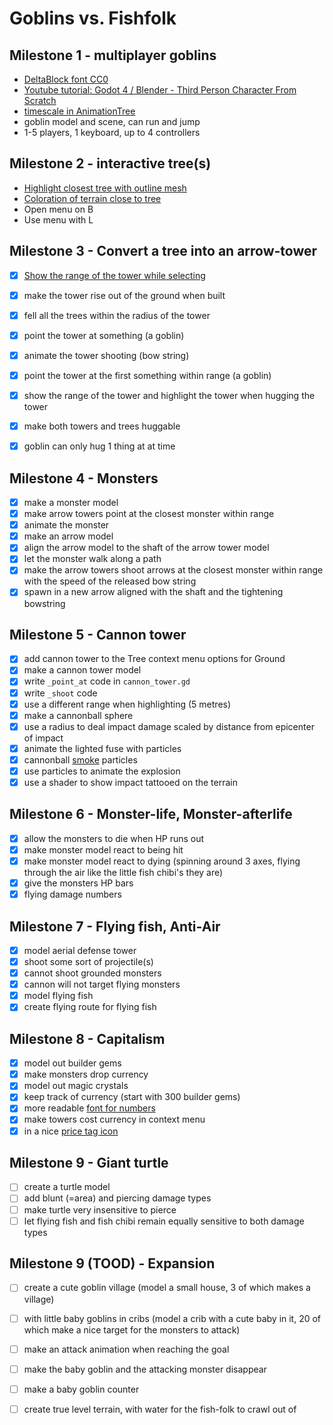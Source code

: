 # Goblins vs. Fishfolk

## Milestone 1 - multiplayer goblins

- [DeltaBlock font CC0](https://www.fontspace.com/delta-block-font-f108775)
- [Youtube tutorial: Godot 4 / Blender - Third Person Character From Scratch](https://youtu.be/VasHZZyPpYU?si=uVCYltNUYqa3C8hG)
- [timescale in AnimationTree](https://github.com/godotengine/godot-proposals/issues/463#issuecomment-585551999)
- goblin model and scene, can run and jump
- 1-5 players, 1 keyboard, up to 4 controllers

## Milestone 2 - interactive tree(s)

- [Highlight closest tree with outline mesh](https://www.reddit.com/r/godot/comments/16ulxqs/does_anybody_knows_how_this_3d_model_outline_is/)
- [Coloration of terrain close to tree](https://www.reddit.com/r/godot/comments/gok070/need_help_getting_world_coordinates_in_shader/)
- Open menu on B
- Use menu with L

## Milestone 3 - Convert a tree into an arrow-tower
- [x] [Show the range of the tower while selecting](https://godotshaders.com/shader/sdf-range-rings-3d/)
- [x] make the tower rise out of the ground when built
- [x] fell all the trees within the radius of the tower
- [x] point the tower at something (a goblin)
- [x] animate the tower shooting (bow string)
- [x] point the tower at the first something within range (a goblin)
- [x] show the range of the tower and highlight the tower when hugging the tower
- [x] make both towers and trees huggable
- [x] goblin can only hug 1 thing at at time


## Milestone 4 - Monsters
- [x] make a monster model
- [x] make arrow towers point at the closest monster within range
- [x] animate the monster
- [x] make an arrow model
- [x] align the arrow model to the shaft of the arrow tower model
- [x] let the monster walk along a path
- [x] make the arrow towers shoot arrows at the closest monster within range with the speed of the released bow string
- [x] spawn in a new arrow aligned with the shaft and the tightening bowstring

## Milestone 5 - Cannon tower
- [x] add cannon tower to the Tree context menu options for Ground
- [x] make a cannon tower model
- [x] write `_point_at` code in `cannon_tower.gd`
- [x] write `_shoot` code 
- [x] use a different range when highlighting (5 metres)
- [x] make a cannonball sphere
- [x] use a radius to deal impact damage scaled by distance from epicenter of impact
- [x] animate the lighted fuse with particles
- [x] cannonball  [smoke](https://www.youtube.com/watch?v=jVdgmbn67G8) particles
- [x] use particles to animate the explosion
- [x] use a shader to show impact tattooed on the terrain

## Milestone 6 - Monster-life, Monster-afterlife

- [x] allow the monsters to die when HP runs out
- [x] make monster model react to being hit
- [x] make monster model react to dying (spinning around 3 axes, flying through the air like the little fish chibi's they are)
- [x] give the monsters HP bars
- [x] flying damage numbers 

## Milestone 7 - Flying fish, Anti-Air

- [x] model aerial defense tower
- [x] shoot some sort of projectile(s) 
- [x] cannot shoot grounded monsters
- [x] cannon will not target flying monsters
- [x] model flying fish
- [x] create flying route for flying fish

## Milestone 8 - Capitalism

- [x] model out builder gems
- [x] make monsters drop currency
- [x] model out magic crystals
- [x] keep track of currency (start with 300 builder gems)
- [x] more readable [font for numbers](https://www.fontspace.com/alpha-prota-font-f83519)
- [x] make towers cost currency in context menu
- [x] in a nice [price tag icon](https://svgsilh.com/image/151102.html)

## Milestone 9 - Giant turtle
- [ ] create a turtle model
- [ ] add blunt (=area) and piercing damage types
- [ ] make turtle very insensitive to pierce
- [ ] let flying fish and fish chibi remain equally sensitive to both damage types

## Milestone 9 (TOOD) - Expansion
- [ ] create a cute goblin village (model a small house, 3 of which makes a village)
- [ ] with little baby goblins in cribs (model a crib with a cute baby in it, 20 of which make a nice target for the monsters to attack)
- [ ] make an attack animation when reaching the goal
- [ ] make the baby goblin and the attacking monster disappear
- [ ] make a baby goblin counter
- [ ] create true level terrain, with water for the fish-folk to crawl out of


